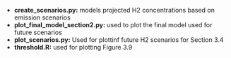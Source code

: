 - **create_scenarios.py:** models projected H2 concentrations based on emission scenarios
- **plot_final_model_section2.py:** used to plot the final model used for future scenarios
- **plot_scenarios.py:** Used for plottinf future H2 scenarios for Section 3.4
- **threshold.R:** used for plotting Figure 3.9

